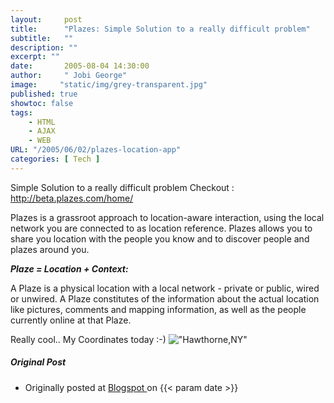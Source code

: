 ```yaml
---
layout:     post
title:      "Plazes: Simple Solution to a really difficult problem"
subtitle:   ""
description: ""
excerpt: ""
date:       2005-08-04 14:30:00
author:     " Jobi George"
image:     "static/img/grey-transparent.jpg"
published: true
showtoc: false 
tags:
    - HTML
    - AJAX
    - WEB
URL: "/2005/06/02/plazes-location-app"
categories: [ Tech ]
---
```


Simple Solution to a really difficult problem
Checkout : http://beta.plazes.com/home/

Plazes is a grassroot approach to location-aware interaction, using the local network you are connected to as location reference. Plazes allows you to share you location with the people you know and to discover people and plazes around you.


***Plaze = Location + Context:***

A Plaze is a physical location with a local network - private or public, wired or unwired. A Plaze constitutes of the information about the actual location like pictures, comments and mapping information, as well as the people currently online at that Plaze.

Really cool.. My Coordinates today :-) !["Hawthorne,NY"](/img/blogimg/20050804-plazes-hawthorne.JPG)



##### Original Post

* Originally posted at [ Blogspot ]( http://jobig.blogspot.com/2005/08/plazes-simple-solution-to-really.html) on {{< param date >}}


